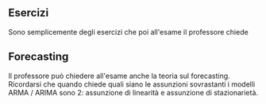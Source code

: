 ## Esercizi
Sono semplicemente degli esercizi che poi all'esame il professore chiede

## Forecasting
Il professore può chiedere all'esame anche la teoria sul forecasting. Ricordarsi che quando chiede quali siano le assunzioni sovrastanti i modelli ARMA / ARIMA sono 2: assunzione di linearità e assunzione di stazionarietà.
